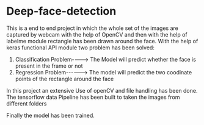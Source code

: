 # Deep-face-detection

This is a end to end project in which the whole set of the images are captured by webcam with the help of OpenCV and then with the help of labelme module rectangle has been drawn around the face.
With the help of keras functional API module two problem has been solved:
1) Classification Problem----> The Model will predict whether the face is present in the frame or not
2) Regression Problem------> The model will predict the two coodinate points of the rectangle around the face

In this project an extensive Use of openCV and file handling has been done.
The tensorflow data Pipeline has been built to taken the images from different folders

Finally the model has been trained.
